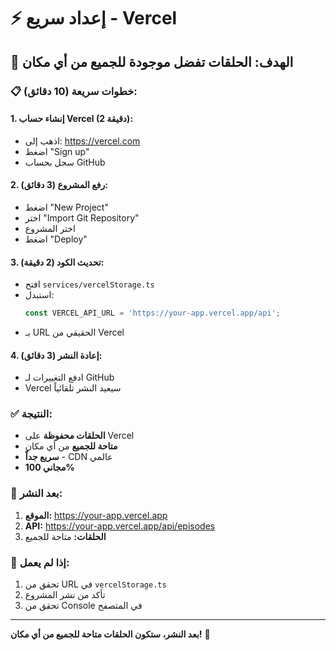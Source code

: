 # ⚡ إعداد سريع - Vercel

## 🎯 الهدف: الحلقات تفضل موجودة للجميع من أي مكان

### 📋 **خطوات سريعة (10 دقائق):**

#### 1. إنشاء حساب Vercel (2 دقيقة):
- اذهب إلى: https://vercel.com
- اضغط "Sign up"
- سجل بحساب GitHub

#### 2. رفع المشروع (3 دقائق):
- اضغط "New Project"
- اختر "Import Git Repository"
- اختر المشروع
- اضغط "Deploy"

#### 3. تحديث الكود (2 دقيقة):
- افتح `services/vercelStorage.ts`
- استبدل:
  ```typescript
  const VERCEL_API_URL = 'https://your-app.vercel.app/api';
  ```
- بـ URL الحقيقي من Vercel

#### 4. إعادة النشر (3 دقائق):
- ادفع التغييرات لـ GitHub
- Vercel سيعيد النشر تلقائياً

### ✅ **النتيجة:**
- **الحلقات محفوظة** على Vercel
- **متاحة للجميع** من أي مكان
- **سريع جداً** - CDN عالمي
- **مجاني 100%**

### 🚀 **بعد النشر:**
1. **الموقع:** https://your-app.vercel.app
2. **API:** https://your-app.vercel.app/api/episodes
3. **الحلقات:** متاحة للجميع

### 🔧 **إذا لم يعمل:**
1. تحقق من URL في `vercelStorage.ts`
2. تأكد من نشر المشروع
3. تحقق من Console في المتصفح

---

**بعد النشر، ستكون الحلقات متاحة للجميع من أي مكان!** 🎉
